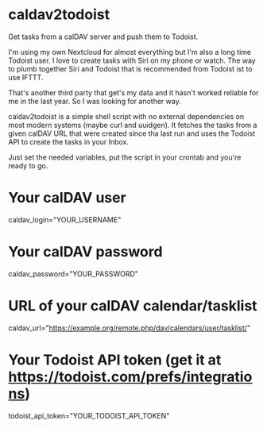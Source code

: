 # caldav2todoist

Get tasks from a calDAV server and push them to Todoist.

I'm using my own Nextcloud for almost everything but I'm also a long time Todoist user.
I love to create tasks with Siri on my phone or watch. The way to plumb together Siri and Todoist that is recommended from Todoist ist to use IFTTT.

That's another third party that get's my data and it hasn't worked reliable for me in the last year. So I was looking for another way.

caldav2todoist is a simple shell script with no external dependencies on most modern systems (maybe curl and uuidgen).
It fetches the tasks from a given calDAV URL that were created since tha last run and uses the Todoist API to create the tasks in your Inbox.

Just set the needed variables, put the script in your crontab and you're ready to go.

# Your calDAV user
caldav_login="YOUR_USERNAME"
# Your calDAV password
caldav_password="YOUR_PASSWORD"
# URL of your calDAV calendar/tasklist
caldav_url="https://example.org/remote.php/dav/calendars/user/tasklist/"

# Your Todoist API token (get it at https://todoist.com/prefs/integrations)
todoist_api_token="YOUR_TODOIST_API_TOKEN"
